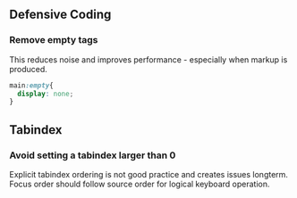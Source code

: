 ## Defensive Coding
### Remove empty tags
This reduces noise and improves performance - especially when markup is produced. 

``` css
main:empty{
  display: none;
}
```

## Tabindex
### Avoid setting a tabindex larger than 0
Explicit tabindex ordering is not good practice and creates issues longterm. Focus order should follow source order for logical keyboard operation. 

